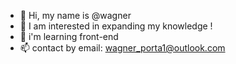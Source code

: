 - 👋 Hi, my name is @wagner
- 👀 I am interested in expanding my knowledge !
- 🌱 i'm learning front-end
- 📫 contact by email: wagner_porta1@outlook.com

<!---
wagnersil/wagnersil is a ✨ special ✨ repository because its `README.md` (this file) appears on your GitHub profile.
You can click the Preview link to take a look at your changes.
--->
